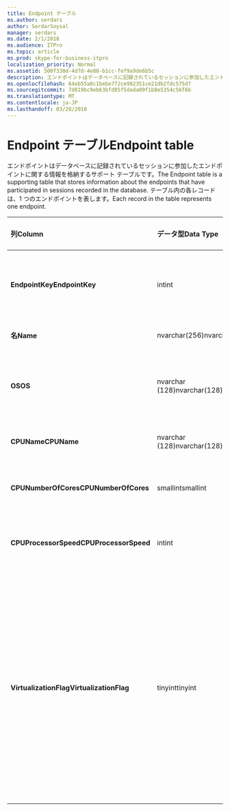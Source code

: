 ```yaml
---
title: Endpoint テーブル
ms.author: serdars
author: SerdarSoysal
manager: serdars
ms.date: 2/1/2018
ms.audience: ITPro
ms.topic: article
ms.prod: skype-for-business-itpro
localization_priority: Normal
ms.assetid: 500f330d-4d7d-4e88-b1cc-fef9a9de6b5c
description: エンドポイントはデータベースに記録されているセッションに参加したエンドポイントに関する情報を格納するサポート テーブルです。 テーブル内の各レコードは、1 つのエンドポイントを表します。
ms.openlocfilehash: 64eb55a0c1bebe7f2ce992351ce21db2fdc575d7
ms.sourcegitcommit: 7d819bc9eb63bfd85f5dada09f1b8e5354c56f6b
ms.translationtype: MT
ms.contentlocale: ja-JP
ms.lasthandoff: 03/28/2018
---
```

# <a name="endpoint-table"></a><span data-ttu-id="52c83-104">Endpoint テーブル</span><span class="sxs-lookup"><span data-stu-id="52c83-104">Endpoint table</span></span>
 
<span data-ttu-id="52c83-105">エンドポイントはデータベースに記録されているセッションに参加したエンドポイントに関する情報を格納するサポート テーブルです。</span><span class="sxs-lookup"><span data-stu-id="52c83-105">The Endpoint table is a supporting table that stores information about the endpoints that have participated in sessions recorded in the database.</span></span> <span data-ttu-id="52c83-106">テーブル内の各レコードは、1 つのエンドポイントを表します。</span><span class="sxs-lookup"><span data-stu-id="52c83-106">Each record in the table represents one endpoint.</span></span>
  
|<span data-ttu-id="52c83-107">**列**</span><span class="sxs-lookup"><span data-stu-id="52c83-107">**Column**</span></span>|<span data-ttu-id="52c83-108">**データ型**</span><span class="sxs-lookup"><span data-stu-id="52c83-108">**Data Type**</span></span>|<span data-ttu-id="52c83-109">**キーまたはインデックス**</span><span class="sxs-lookup"><span data-stu-id="52c83-109">**Key/Index**</span></span>|<span data-ttu-id="52c83-110">**詳細**</span><span class="sxs-lookup"><span data-stu-id="52c83-110">**Details**</span></span>|
|:-----|:-----|:-----|:-----|
|<span data-ttu-id="52c83-111">**EndpointKey**</span><span class="sxs-lookup"><span data-stu-id="52c83-111">**EndpointKey**</span></span> <br/> |<span data-ttu-id="52c83-112">int</span><span class="sxs-lookup"><span data-stu-id="52c83-112">int</span></span>  <br/> |<span data-ttu-id="52c83-113">Primary</span><span class="sxs-lookup"><span data-stu-id="52c83-113">Primary</span></span>  <br/> |<span data-ttu-id="52c83-114">このエンドポイントを識別する一意の番号です。</span><span class="sxs-lookup"><span data-stu-id="52c83-114">Unique number identifying this endpoint.</span></span>  <br/> |
|<span data-ttu-id="52c83-115">**名**</span><span class="sxs-lookup"><span data-stu-id="52c83-115">**Name**</span></span> <br/> |<span data-ttu-id="52c83-116">nvarchar(256)</span><span class="sxs-lookup"><span data-stu-id="52c83-116">nvarchar(256)</span></span>  <br/> |<span data-ttu-id="52c83-117">一意</span><span class="sxs-lookup"><span data-stu-id="52c83-117">Unique</span></span>  <br/> |<span data-ttu-id="52c83-118">エンドポイントの名前です。</span><span class="sxs-lookup"><span data-stu-id="52c83-118">Endpoint name.</span></span>  <br/> |
|<span data-ttu-id="52c83-119">**OS**</span><span class="sxs-lookup"><span data-stu-id="52c83-119">**OS**</span></span> <br/> |<span data-ttu-id="52c83-120">nvarchar (128)</span><span class="sxs-lookup"><span data-stu-id="52c83-120">nvarchar(128)</span></span>  <br/> | <br/> |<span data-ttu-id="52c83-121">エンドポイントのオペレーティング システム (OS)。</span><span class="sxs-lookup"><span data-stu-id="52c83-121">Operating system (OS) of the endpoint.</span></span>  <br/> |
|<span data-ttu-id="52c83-122">**CPUName**</span><span class="sxs-lookup"><span data-stu-id="52c83-122">**CPUName**</span></span> <br/> |<span data-ttu-id="52c83-123">nvarchar (128)</span><span class="sxs-lookup"><span data-stu-id="52c83-123">nvarchar(128)</span></span>  <br/> ||<span data-ttu-id="52c83-124">エンドポイントの CPU の名前です。</span><span class="sxs-lookup"><span data-stu-id="52c83-124">CPU name of the endpoint.</span></span>  <br/> |
|<span data-ttu-id="52c83-125">**CPUNumberOfCores**</span><span class="sxs-lookup"><span data-stu-id="52c83-125">**CPUNumberOfCores**</span></span> <br/> |<span data-ttu-id="52c83-126">smallint</span><span class="sxs-lookup"><span data-stu-id="52c83-126">smallint</span></span>  <br/> ||<span data-ttu-id="52c83-127">エンドポイントの CPU コアの数です。</span><span class="sxs-lookup"><span data-stu-id="52c83-127">Number of CPU cores of the endpoint.</span></span>  <br/> |
|<span data-ttu-id="52c83-128">**CPUProcessorSpeed**</span><span class="sxs-lookup"><span data-stu-id="52c83-128">**CPUProcessorSpeed**</span></span> <br/> |<span data-ttu-id="52c83-129">int</span><span class="sxs-lookup"><span data-stu-id="52c83-129">int</span></span>  <br/> ||<span data-ttu-id="52c83-130">エンドポイントの CPU のプロセッサ速度です。</span><span class="sxs-lookup"><span data-stu-id="52c83-130">CPU processor speed of the endpoint.</span></span>  <br/> |
|<span data-ttu-id="52c83-131">**VirtualizationFlag**</span><span class="sxs-lookup"><span data-stu-id="52c83-131">**VirtualizationFlag**</span></span> <br/> |<span data-ttu-id="52c83-132">tinyint</span><span class="sxs-lookup"><span data-stu-id="52c83-132">tinyint</span></span>  <br/> || <span data-ttu-id="52c83-133">システムが仮想化環境で実行されているかどうかであることを示すビット フラグ。</span><span class="sxs-lookup"><span data-stu-id="52c83-133">Bit flag that indicates if the system is running in a virtualized environment:</span></span> <br/>  <span data-ttu-id="52c83-134">0x0000 - なし</span><span class="sxs-lookup"><span data-stu-id="52c83-134">0x0000 - None</span></span> <br/>  <span data-ttu-id="52c83-135">0x0001 - HyperV</span><span class="sxs-lookup"><span data-stu-id="52c83-135">0x0001 - HyperV</span></span> <br/>  <span data-ttu-id="52c83-136">0x0002 - VMWare</span><span class="sxs-lookup"><span data-stu-id="52c83-136">0x0002 - VMWare</span></span> <br/>  <span data-ttu-id="52c83-137">0x0004 - 仮想 PC</span><span class="sxs-lookup"><span data-stu-id="52c83-137">0x0004 - Virtual PC</span></span> <br/>  <span data-ttu-id="52c83-138">0x0008 - Xen PC</span><span class="sxs-lookup"><span data-stu-id="52c83-138">0x0008 - Xen PC</span></span> <br/> |
   

